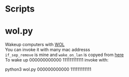 Scripts
=======

# wol.py #
Wakeup computers with [WOL](http://en.wikipedia.org/wiki/Wake-on-LAN)  
You can invoke it with many mac addresss  
`if_sep_remove` is mine and `wake_on_lan` is copyed from [here](http://dbaportal.eu/2011/07/25/wake-on-lan-with-python-3-x/)  
To wake up 000000000000 111111111111 invoke with:

  python3 wol.py 000000000000 111111111111
  
